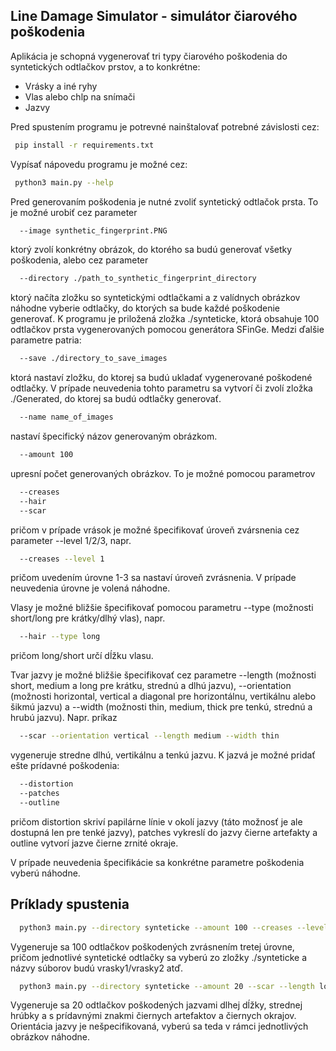 
## Line Damage Simulator - simulátor čiarového poškodenia

Aplikácia je schopná vygenerovať tri typy čiarového poškodenia do syntetických odtlačkov prstov, a to konkrétne:
- Vrásky a iné ryhy
- Vlas alebo chlp na snímači
- Jazvy

Pred spustením programu je potrevné nainštalovať potrebné závislosti cez:
```sh
 pip install -r requirements.txt
```
Vypísať nápovedu programu je možné cez:
```sh
 python3 main.py --help
```
Pred generovaním poškodenia je nutné zvoliť syntetický odtlačok prsta. To je možné urobiť cez parameter 
```sh
  --image synthetic_fingerprint.PNG
```
ktorý zvolí konkrétny obrázok, do ktorého sa budú generovať všetky poškodenia, alebo cez parameter
```sh
  --directory ./path_to_synthetic_fingerprint_directory
```
ktorý načíta zložku so syntetickými odtlačkami a z valídnych obrázkov náhodne vyberie odtlačky, do ktorých sa bude každé poškodenie generovať. K programu je priložená zložka ./synteticke, ktorá obsahuje 100 odtlačkov prsta vygenerovaných pomocou generátora SFinGe. Medzi ďalšie parametre patria: 

```sh
  --save ./directory_to_save_images
```
ktorá nastaví zložku, do ktorej sa budú ukladať vygenerované poškodené odtlačky. V prípade neuvedenia tohto parametru sa vytvorí či zvolí zložka ./Generated, do ktorej sa budú odtlačky generovať. 

```sh
  --name name_of_images
```
nastaví špecifický názov generovaným obrázkom. 

```sh
  --amount 100
```
upresní počet generovaných obrázkov. To je možné pomocou parametrov
```sh
  --creases
  --hair 
  --scar
```
pričom v prípade vrások je možné špecifikovať úroveň zvársnenia cez parameter --level 1/2/3, napr.
```sh
  --creases --level 1
```
pričom uvedením úrovne 1-3 sa nastaví úroveň zvrásnenia. V prípade neuvedenia úrovne je volená náhodne.

Vlasy je možné bližšie špecifikovať pomocou parametru --type (možnosti short/long pre krátky/dlhý vlas), napr. 
```sh
  --hair --type long
```
pričom long/short určí dĺžku vlasu. 

Tvar jazvy je možné bližšie špecifikovať cez parametre --length (možnosti short, medium a long pre krátku, strednú a dlhú jazvu), --orientation (možnosti horizontal, vertical a diagonal pre horizontálnu, vertikálnu alebo šikmú jazvu) a --width (možnosti thin, medium, thick pre tenkú, strednú a hrubú jazvu). Napr. príkaz

```sh
  --scar --orientation vertical --length medium --width thin
```
vygeneruje stredne dlhú, vertikálnu a tenkú jazvu. K jazvá je možné pridať ešte prídavné poškodenia: 
```sh
  --distortion
  --patches 
  --outline
```
pričom distortion skriví papilárne línie v okolí jazvy (táto možnosť je ale dostupná len pre tenké jazvy), patches vykreslí do jazvy čierne artefakty a outline vytvorí jazve čierne zrnité okraje.

V prípade neuvedenia špecifikácie sa konkrétne parametre poškodenia vyberú náhodne. 
## Príklady spustenia
```sh
  python3 main.py --directory synteticke --amount 100 --creases --level 3 --name vrasky
```
Vygeneruje sa 100 odtlačkov poškodených zvrásnením tretej úrovne, pričom jednotlivé syntetické odtlačky sa vyberú zo zložky ./synteticke a názvy súborov budú vrasky1/vrasky2 atď.

```sh
  python3 main.py --directory synteticke --amount 20 --scar --length long --width medium --patches --outline
```
Vygeneruje sa 20 odtlačkov poškodených jazvami dlhej dĺžky, strednej hrúbky a s prídavnými znakmi čiernych artefaktov a čiernych okrajov. Orientácia jazvy je nešpecifikovaná, vyberú sa teda v rámci jednotlivých obrázkov náhodne.    




